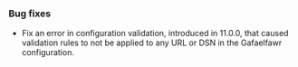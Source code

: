 ### Bug fixes

- Fix an error in configuration validation, introduced in 11.0.0, that caused validation rules to not be applied to any URL or DSN in the Gafaelfawr configuration.
